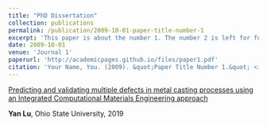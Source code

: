 ```yaml
---
title: "PhD Dissertation"
collection: publications
permalink: /publication/2009-10-01-paper-title-number-1
excerpt: 'This paper is about the number 1. The number 2 is left for future work.'
date: 2009-10-01
venue: 'Journal 1'
paperurl: 'http://academicpages.github.io/files/paper1.pdf'
citation: 'Your Name, You. (2009). &quot;Paper Title Number 1.&quot; <i>Journal 1</i>. 1(1).'
---
```


[Predicting and validating multiple defects in metal casting processes using an Integrated Computational Materials Engineering approach](https://etd.ohiolink.edu/acprod/odb_etd/etd/r/1501/10?clear=10&p10_accession_num=osu1562346439311635)

**Yan Lu**, Ohio State University, 2019
